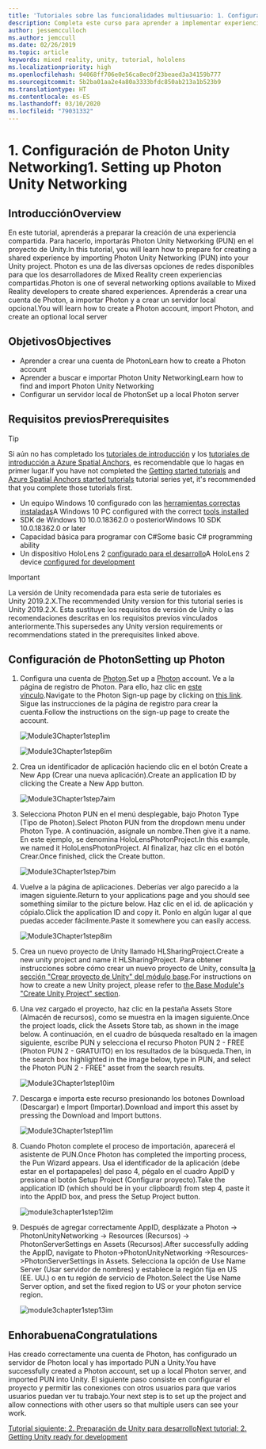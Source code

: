 ```yaml
---
title: 'Tutoriales sobre las funcionalidades multiusuario: 1. Configuración de Photon Unity Networking'
description: Completa este curso para aprender a implementar experiencias compartidas con varios usuarios en una aplicación de HoloLens 2.
author: jessemcculloch
ms.author: jemccull
ms.date: 02/26/2019
ms.topic: article
keywords: mixed reality, unity, tutorial, hololens
ms.localizationpriority: high
ms.openlocfilehash: 94068ff706e0e56ca8ec0f23beaed3a34159b777
ms.sourcegitcommit: 5b2ba01aa2e4a80a3333bfdc850ab213a1b523b9
ms.translationtype: HT
ms.contentlocale: es-ES
ms.lasthandoff: 03/10/2020
ms.locfileid: "79031332"
---
```

# <a name="1-setting-up-photon-unity-networking"></a><span data-ttu-id="8dd5a-105">1. Configuración de Photon Unity Networking</span><span class="sxs-lookup"><span data-stu-id="8dd5a-105">1. Setting up Photon Unity Networking</span></span>

## <a name="overview"></a><span data-ttu-id="8dd5a-106">Introducción</span><span class="sxs-lookup"><span data-stu-id="8dd5a-106">Overview</span></span>

<span data-ttu-id="8dd5a-107">En este tutorial, aprenderás a preparar la creación de una experiencia compartida. Para hacerlo, importarás Photon Unity Networking (PUN) en el proyecto de Unity.</span><span class="sxs-lookup"><span data-stu-id="8dd5a-107">In this tutorial, you will learn how to prepare for creating a shared experience by importing Photon Unity Networking (PUN) into your Unity project.</span></span> <span data-ttu-id="8dd5a-108">Photon es una de las diversas opciones de redes disponibles para que los desarrolladores de Mixed Reality creen experiencias compartidas.</span><span class="sxs-lookup"><span data-stu-id="8dd5a-108">Photon is one of several networking options available to Mixed Reality developers to create shared experiences.</span></span> <span data-ttu-id="8dd5a-109">Aprenderás a crear una cuenta de Photon, a importar Photon y a crear un servidor local opcional.</span><span class="sxs-lookup"><span data-stu-id="8dd5a-109">You will learn how to create a Photon account, import Photon, and create an optional local server</span></span>

## <a name="objectives"></a><span data-ttu-id="8dd5a-110">Objetivos</span><span class="sxs-lookup"><span data-stu-id="8dd5a-110">Objectives</span></span>

* <span data-ttu-id="8dd5a-111">Aprender a crear una cuenta de Photon</span><span class="sxs-lookup"><span data-stu-id="8dd5a-111">Learn how to create a Photon account</span></span>
* <span data-ttu-id="8dd5a-112">Aprender a buscar e importar Photon Unity Networking</span><span class="sxs-lookup"><span data-stu-id="8dd5a-112">Learn how to find and import Photon Unity Networking</span></span>
* <span data-ttu-id="8dd5a-113">Configurar un servidor local de Photon</span><span class="sxs-lookup"><span data-stu-id="8dd5a-113">Set up a local Photon server</span></span>

## <a name="prerequisites"></a><span data-ttu-id="8dd5a-114">Requisitos previos</span><span class="sxs-lookup"><span data-stu-id="8dd5a-114">Prerequisites</span></span>

>[!TIP]
><span data-ttu-id="8dd5a-115">Si aún no has completado los [tutoriales de introducción](mrlearning-base.md) y los [tutoriales de introducción a Azure Spatial Anchors](mrlearning-asa-ch1.md), es recomendable que lo hagas en primer lugar.</span><span class="sxs-lookup"><span data-stu-id="8dd5a-115">If you have not completed the [Getting started tutorials](mrlearning-base.md) and [Azure Spatial Anchors started tutorials](mrlearning-asa-ch1.md) tutorial series yet, it's recommended that you complete those tutorials first.</span></span>

* <span data-ttu-id="8dd5a-116">Un equipo Windows 10 configurado con las [herramientas correctas instaladas](install-the-tools.md)</span><span class="sxs-lookup"><span data-stu-id="8dd5a-116">A Windows 10 PC configured with the correct [tools installed](install-the-tools.md)</span></span>
* <span data-ttu-id="8dd5a-117">SDK de Windows 10 10.0.18362.0 o posterior</span><span class="sxs-lookup"><span data-stu-id="8dd5a-117">Windows 10 SDK 10.0.18362.0 or later</span></span>
* <span data-ttu-id="8dd5a-118">Capacidad básica para programar con C#</span><span class="sxs-lookup"><span data-stu-id="8dd5a-118">Some basic C# programming ability</span></span>
* <span data-ttu-id="8dd5a-119">Un dispositivo HoloLens 2 [configurado para el desarrollo](using-visual-studio.md#enabling-developer-mode)</span><span class="sxs-lookup"><span data-stu-id="8dd5a-119">A HoloLens 2 device [configured for development](using-visual-studio.md#enabling-developer-mode)</span></span>

>[!IMPORTANT]
> <span data-ttu-id="8dd5a-120">La versión de Unity recomendada para esta serie de tutoriales es Unity 2019.2.X.</span><span class="sxs-lookup"><span data-stu-id="8dd5a-120">The recommended Unity version for this tutorial series is Unity 2019.2.X.</span></span> <span data-ttu-id="8dd5a-121">Esta sustituye los requisitos de versión de Unity o las recomendaciones descritas en los requisitos previos vinculados anteriormente.</span><span class="sxs-lookup"><span data-stu-id="8dd5a-121">This supersedes any Unity version requirements or recommendations stated in the prerequisites linked above.</span></span>

## <a name="setting-up-photon"></a><span data-ttu-id="8dd5a-122">Configuración de Photon</span><span class="sxs-lookup"><span data-stu-id="8dd5a-122">Setting up Photon</span></span>

1. <span data-ttu-id="8dd5a-123">Configura una cuenta de [Photon](https://dashboard.photonengine.com//Account/SignUp).</span><span class="sxs-lookup"><span data-stu-id="8dd5a-123">Set up a [Photon](https://dashboard.photonengine.com//Account/SignUp) account.</span></span> <span data-ttu-id="8dd5a-124">Ve a la página de registro de Photon. Para ello, haz clic en [este vínculo](https://dashboard.photonengine.com//Account/SignUp).</span><span class="sxs-lookup"><span data-stu-id="8dd5a-124">Navigate to the Photon Sign-up page by clicking on [this link](https://dashboard.photonengine.com//Account/SignUp).</span></span> <span data-ttu-id="8dd5a-125">Sigue las instrucciones de la página de registro para crear la cuenta.</span><span class="sxs-lookup"><span data-stu-id="8dd5a-125">Follow the instructions on the sign-up page to create the account.</span></span>

    ![Module3Chapter1step1im](images/module3chapter1step1im.PNG)

    ![Module3Chapter1step6im](images/module3chapter1step6im.PNG)

2. <span data-ttu-id="8dd5a-128">Crea un identificador de aplicación haciendo clic en el botón Create a New App (Crear una nueva aplicación).</span><span class="sxs-lookup"><span data-stu-id="8dd5a-128">Create an application ID by clicking the Create a New App button.</span></span>

    ![Module3Chapter1step7aim](images/module3chapter1step7aim.PNG)

3. <span data-ttu-id="8dd5a-130">Selecciona Photon PUN en el menú desplegable, bajo Photon Type (Tipo de Photon).</span><span class="sxs-lookup"><span data-stu-id="8dd5a-130">Select Photon PUN from the dropdown menu under Photon Type.</span></span> <span data-ttu-id="8dd5a-131">A continuación, asígnale un nombre.</span><span class="sxs-lookup"><span data-stu-id="8dd5a-131">Then give it a name.</span></span> <span data-ttu-id="8dd5a-132">En este ejemplo, se denomina HoloLensPhotonProject.</span><span class="sxs-lookup"><span data-stu-id="8dd5a-132">In this example, we named it HoloLensPhotonProject.</span></span> <span data-ttu-id="8dd5a-133">Al finalizar, haz clic en el botón Crear.</span><span class="sxs-lookup"><span data-stu-id="8dd5a-133">Once finished, click the Create button.</span></span>

    ![Module3Chapter1step7bim](images/module3chapter1step7bim.PNG)

4. <span data-ttu-id="8dd5a-135">Vuelve a la página de aplicaciones. Deberías ver algo parecido a la imagen siguiente.</span><span class="sxs-lookup"><span data-stu-id="8dd5a-135">Return to your applications page and you should see something similar to the picture below.</span></span> <span data-ttu-id="8dd5a-136">Haz clic en el id. de aplicación y cópialo.</span><span class="sxs-lookup"><span data-stu-id="8dd5a-136">Click the application ID and copy it.</span></span> <span data-ttu-id="8dd5a-137">Ponlo en algún lugar al que puedas acceder fácilmente.</span><span class="sxs-lookup"><span data-stu-id="8dd5a-137">Paste it somewhere you can easily access.</span></span>  

    ![Module3Chapter1step8im](images/module3chapter1step8im.PNG)

5. <span data-ttu-id="8dd5a-139">Crea un nuevo proyecto de Unity llamado HLSharingProject.</span><span class="sxs-lookup"><span data-stu-id="8dd5a-139">Create a new unity project and name it HLSharingProject.</span></span> <span data-ttu-id="8dd5a-140">Para obtener instrucciones sobre cómo crear un nuevo proyecto de Unity, consulta [la sección "Crear proyecto de Unity" del módulo base](https://docs.microsoft.com//windows/mixed-reality/mrlearning-base-ch1#create-new-unity-project).</span><span class="sxs-lookup"><span data-stu-id="8dd5a-140">For instructions on how to create a new Unity project, please refer to [the Base Module's "Create Unity Project" section](https://docs.microsoft.com//windows/mixed-reality/mrlearning-base-ch1#create-new-unity-project).</span></span> 

6. <span data-ttu-id="8dd5a-141">Una vez cargado el proyecto, haz clic en la pestaña Assets Store (Almacén de recursos), como se muestra en la imagen siguiente.</span><span class="sxs-lookup"><span data-stu-id="8dd5a-141">Once the project loads, click the Assets Store tab, as shown in the image below.</span></span> <span data-ttu-id="8dd5a-142">A continuación, en el cuadro de búsqueda resaltado en la imagen siguiente, escribe PUN y selecciona el recurso Photon PUN 2 - FREE (Photon PUN 2 - GRATUITO) en los resultados de la búsqueda.</span><span class="sxs-lookup"><span data-stu-id="8dd5a-142">Then, in the search box highlighted in the image below, type in PUN, and select the Photon PUN 2 - FREE" asset from the search results.</span></span>

    ![Module3Chapter1step10im](images/module3chapter1step10im.PNG)

7. <span data-ttu-id="8dd5a-144">Descarga e importa este recurso presionando los botones Download (Descargar) e Import (Importar).</span><span class="sxs-lookup"><span data-stu-id="8dd5a-144">Download and import this asset by pressing the Download and Import buttons.</span></span>

    ![Module3Chapter1step11im](images/module3chapter1step11im.PNG)

8. <span data-ttu-id="8dd5a-146">Cuando Photon complete el proceso de importación, aparecerá el asistente de PUN.</span><span class="sxs-lookup"><span data-stu-id="8dd5a-146">Once Photon has completed the importing process, the Pun Wizard appears.</span></span> <span data-ttu-id="8dd5a-147">Usa el identificador de la aplicación (debe estar en el portapapeles) del paso 4, pégalo en el cuadro AppID y presiona el botón Setup Project (Configurar proyecto).</span><span class="sxs-lookup"><span data-stu-id="8dd5a-147">Take the application ID (which should be in your clipboard) from step 4, paste it into the AppID box, and press the Setup Project button.</span></span>

    ![module3chapter1step12im](images/module3chapter1step12im.PNG)

9. <span data-ttu-id="8dd5a-149">Después de agregar correctamente AppID, desplázate a Photon -> PhotonUnityNetworking -> Resources (Recursos) -> PhotonServerSettings en Assets (Recursos).</span><span class="sxs-lookup"><span data-stu-id="8dd5a-149">After successfully adding the AppID, navigate to Photon->PhotonUnityNetworking ->Resources->PhotonServerSettings in Assets.</span></span> <span data-ttu-id="8dd5a-150">Selecciona la opción de Use Name Server (Usar servidor de nombres) y establece la región fija en US (EE. UU.) o en tu región de servicio de Photon.</span><span class="sxs-lookup"><span data-stu-id="8dd5a-150">Select the Use Name Server option, and set the fixed region to US or your photon service region.</span></span>

    ![module3chapter1step13im](images/module3chapter1step13im.PNG)

## <a name="congratulations"></a><span data-ttu-id="8dd5a-152">Enhorabuena</span><span class="sxs-lookup"><span data-stu-id="8dd5a-152">Congratulations</span></span>

<span data-ttu-id="8dd5a-153">Has creado correctamente una cuenta de Photon, has configurado un servidor de Photon local y has importado PUN a Unity.</span><span class="sxs-lookup"><span data-stu-id="8dd5a-153">You have successfully created a Photon account, set up a local Photon server, and imported PUN into Unity.</span></span> <span data-ttu-id="8dd5a-154">El siguiente paso consiste en configurar el proyecto y permitir las conexiones con otros usuarios para que varios usuarios puedan ver tu trabajo.</span><span class="sxs-lookup"><span data-stu-id="8dd5a-154">Your next step is to set up the project and allow connections with other users so that multiple users can see your work.</span></span>

<span data-ttu-id="8dd5a-155">[Tutorial siguiente: 2. Preparación de Unity para desarrollo](mrlearning-sharing(photon)-ch2.md)</span><span class="sxs-lookup"><span data-stu-id="8dd5a-155">[Next tutorial: 2. Getting Unity ready for development](mrlearning-sharing(photon)-ch2.md)</span></span>
